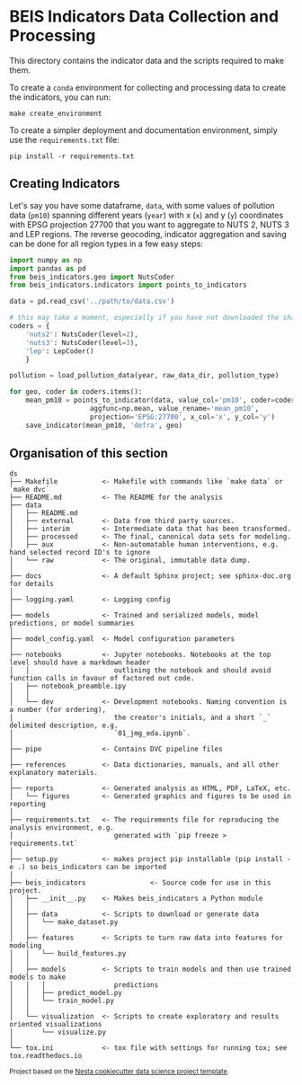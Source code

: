 # BEIS Indicators Data Collection and Processing

This directory contains the indicator data and the scripts required to make them.

To create a `conda` environment for collecting and processing data to create the indicators,
you can run:

```
make create_environment
```

To create a simpler deployment and documentation environment, simply use the `requirements.txt` file:

```
pip install -r requirements.txt
```

## Creating Indicators

Let's say you have some dataframe, `data`, with some values of pollution data (`pm10`) spanning different years (`year`) with x (`x`) and y (`y`) coordinates with EPSG projection 27700 that you want to aggregate to NUTS 2, NUTS 3 and LEP regions. The reverse geocoding, indicator aggregation and saving can be done for all region types in a few easy steps:


```python
import numpy as np
import pandas as pd
from beis_indicators.geo import NutsCoder
from beis_indicators.indicators import points_to_indicators

data = pd.read_csv('../path/to/data.csv')

# this may take a moment, especially if you have not downloaded the shapefiles
coders = {
    'nuts2': NutsCoder(level=2),
    'nuts3': NutsCoder(level=3),
    'lep': LepCoder()
    }

pollution = load_pollution_data(year, raw_data_dir, pollution_type)

for geo, coder in coders.items():
    mean_pm10 = points_to_indicator(data, value_col='pm10', coder=coder,
                    aggfunc=np.mean, value_rename='mean_pm10',
                    projection='EPSG:27700', x_col='x', y_col='y')
    save_indicator(mean_pm10, 'defra', geo)

```

## Organisation of this section

```
ds
├── Makefile           <- Makefile with commands like `make data` or `make dvc`
├── README.md          <- The README for the analysis
├── data
│   ├── README.md
│   ├── external       <- Data from third party sources.
│   ├── interim        <- Intermediate data that has been transformed.
│   ├── processed      <- The final, canonical data sets for modeling.
│   ├── aux            <- Non-automatable human interventions, e.g. hand selected record ID's to ignore
│   └── raw            <- The original, immutable data dump.
│
├── docs               <- A default Sphinx project; see sphinx-doc.org for details
│
├── logging.yaml       <- Logging config
│
├── models             <- Trained and serialized models, model predictions, or model summaries
│
├── model_config.yaml  <- Model configuration parameters
│
├── notebooks          <- Jupyter notebooks. Notebooks at the top level should have a markdown header
│   │                     outlining the notebook and should avoid function calls in favour of factored out code.
│   ├── notebook_preamble.ipy
│   │
│   └── dev            <- Development notebooks. Naming convention is a number (for ordering),
│                         the creator's initials, and a short `_` delimited description, e.g.
│                         `01_jmg_eda.ipynb`.
│
├── pipe               <- Contains DVC pipeline files
│
├── references         <- Data dictionaries, manuals, and all other explanatory materials.
│
├── reports            <- Generated analysis as HTML, PDF, LaTeX, etc.
│   └── figures        <- Generated graphics and figures to be used in reporting
│
├── requirements.txt   <- The requirements file for reproducing the analysis environment, e.g.
│                         generated with `pip freeze > requirements.txt`
│
├── setup.py           <- makes project pip installable (pip install -e .) so beis_indicators can be imported
│
├── beis_indicators                <- Source code for use in this project.
│   ├── __init__.py    <- Makes beis_indicators a Python module
│   │
│   ├── data           <- Scripts to download or generate data
│   │   └── make_dataset.py
│   │
│   ├── features       <- Scripts to turn raw data into features for modeling
│   │   └── build_features.py
│   │
│   ├── models         <- Scripts to train models and then use trained models to make
│   │   │                 predictions
│   │   ├── predict_model.py
│   │   └── train_model.py
│   │
│   └── visualization  <- Scripts to create exploratory and results oriented visualizations
│       └── visualize.py
│
└── tox.ini            <- tox file with settings for running tox; see tox.readthedocs.io
```

<p><small>Project based on the <a target="_blank" href="https://github.com/nestauk/cookiecutter-data-science-nesta">Nesta cookiecutter data science project template</a>.</small></p>
